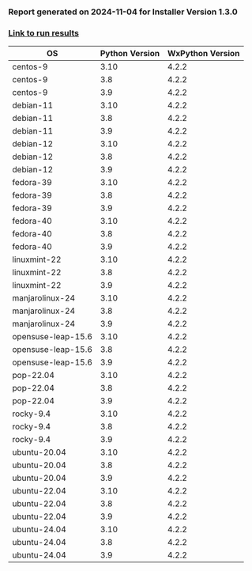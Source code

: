### Report generated on 2024-11-04 for Installer Version 1.3.0
### [Link to run results](https://github.com/wieluk/psychopy_linux_installer/actions/runs/11658864801)

| OS | Python Version | WxPython Version |
|---|---|---|
| centos-9 | 3.10 | 4.2.2 |
| centos-9 | 3.8 | 4.2.2 |
| centos-9 | 3.9 | 4.2.2 |
| debian-11 | 3.10 | 4.2.2 |
| debian-11 | 3.8 | 4.2.2 |
| debian-11 | 3.9 | 4.2.2 |
| debian-12 | 3.10 | 4.2.2 |
| debian-12 | 3.8 | 4.2.2 |
| debian-12 | 3.9 | 4.2.2 |
| fedora-39 | 3.10 | 4.2.2 |
| fedora-39 | 3.8 | 4.2.2 |
| fedora-39 | 3.9 | 4.2.2 |
| fedora-40 | 3.10 | 4.2.2 |
| fedora-40 | 3.8 | 4.2.2 |
| fedora-40 | 3.9 | 4.2.2 |
| linuxmint-22 | 3.10 | 4.2.2 |
| linuxmint-22 | 3.8 | 4.2.2 |
| linuxmint-22 | 3.9 | 4.2.2 |
| manjarolinux-24 | 3.10 | 4.2.2 |
| manjarolinux-24 | 3.8 | 4.2.2 |
| manjarolinux-24 | 3.9 | 4.2.2 |
| opensuse-leap-15.6 | 3.10 | 4.2.2 |
| opensuse-leap-15.6 | 3.8 | 4.2.2 |
| opensuse-leap-15.6 | 3.9 | 4.2.2 |
| pop-22.04 | 3.10 | 4.2.2 |
| pop-22.04 | 3.8 | 4.2.2 |
| pop-22.04 | 3.9 | 4.2.2 |
| rocky-9.4 | 3.10 | 4.2.2 |
| rocky-9.4 | 3.8 | 4.2.2 |
| rocky-9.4 | 3.9 | 4.2.2 |
| ubuntu-20.04 | 3.10 | 4.2.2 |
| ubuntu-20.04 | 3.8 | 4.2.2 |
| ubuntu-20.04 | 3.9 | 4.2.2 |
| ubuntu-22.04 | 3.10 | 4.2.2 |
| ubuntu-22.04 | 3.8 | 4.2.2 |
| ubuntu-22.04 | 3.9 | 4.2.2 |
| ubuntu-24.04 | 3.10 | 4.2.2 |
| ubuntu-24.04 | 3.8 | 4.2.2 |
| ubuntu-24.04 | 3.9 | 4.2.2 |
